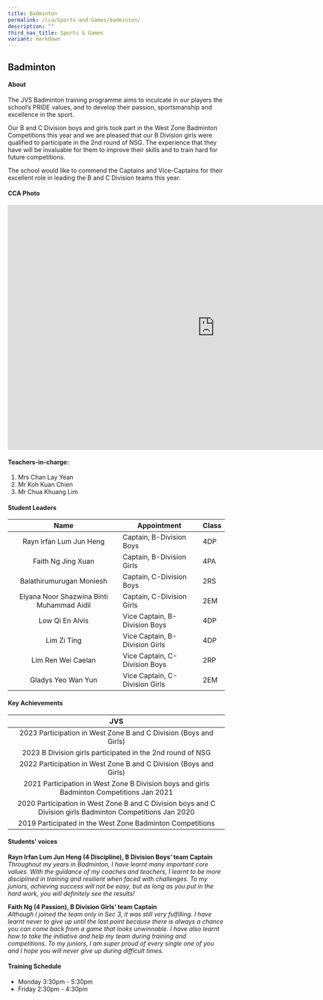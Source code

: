 ```yaml
---
title: Badminton
permalink: /cca/Sports-and-Games/badminton/
description: ""
third_nav_title: Sports & Games
variant: markdown
---
```

## Badminton

#### About
The JVS Badminton training programme aims to inculcate in our players the school’s PRIDE values, and to develop their passion, sportsmanship and excellence in the sport.

Our B and C Division boys and girls took part in the West Zone Badminton Competitions this year and we are pleased that our B Division girls were qualified to participate in the 2nd round of NSG. The experience that they have will be invaluable for them to improve their skills and to train hard for future competitions.

The school would like to commend the Captains and Vice-Captains for their excellent role in leading the B and C Division teams this year. 


#### CCA Photo
<iframe src="https://docs.google.com/presentation/d/e/2PACX-1vQW2I_3KkY3C3_bMkhIhCPznXlCad_JhUOXkYJyQWpxqnA2vzJmu5ujDy0lLZJeU8wz7L_fUhsm-gdC/embed?start=true&amp;loop=true&amp;delayms=5000" frameborder="0" width="960" height="569" allowfullscreen="true"></iframe>

#### Teachers-in-charge:
1. Mrs Chan Lay Yean
2. Mr Koh Kuan Chien
3. Mr Chua Khuang Lim 

#### Student Leaders
| Name | Appointment | Class |
|:---:|---|---|
| Rayn Irfan Lum Jun Heng | Captain, B-Division Boys | 4DP |
| Faith Ng Jing Xuan | Captain, B-Division Girls | 4PA |
| Balathirumurugan Moniesh | Captain, C-Division Boys | 2RS |
| Elyana Noor Shazwina Binti Muhammad Aidil | Captain, C-Division Girls | 2EM |
| Low Qi En Alvis | Vice Captain, B-Division Boys | 4DP |
| Lim Zi Ting | Vice Captain, B-Division Girls | 4DP |
| Lim Ren Wei Caelan | Vice Captain, C-Division Boys | 2RP |
| Gladys Yeo Wan Yun | Vice Captain, C-Division Girls | 2EM |

#### Key Achievements

| JVS |
|:---:|
| 2023 Participation in West Zone B and C Division (Boys and Girls) |
| 2023 B Division girls participated in the 2nd round of NSG |
| 2022 Participation in West Zone B and C Division (Boys and Girls) |
| 2021 Participation in West Zone B Division boys and girls Badminton Competitions Jan 2021 |
| 2020 Participation in West Zone B and C Division boys and C Division girls Badminton Competitions Jan 2020 |
| 2019 Participated in the West Zone Badminton Competitions |

#### Students' voices
**Rayn Irfan Lum Jun Heng (4 Discipline), B Division Boys’ team Captain** <br>
_Throughout my years in Badminton, I have learnt many important core values. With the guidance of my coaches and teachers, I learnt to be more disciplined in training and resilient when faced with challenges. To my juniors, achieving success will not be easy, but as long as you put in the hard work, you will definitely see the results!_  
  
**Faith Ng (4 Passion), B Division Girls’ team Captain** <br>
_Although I joined the team only in Sec 3, it was still very fulfilling. I have learnt never to give up until the last point because there is always a chance you can come back from a game that looks unwinnable. I have also learnt how to take the initiative and help my team during training and competitions. To my juniors, I am super proud of every single one of you and I hope you will never give up during difficult times._  

#### Training Schedule
- Monday 3:30pm - 5:30pm<br>
- Friday 2:30pm - 4:30pm